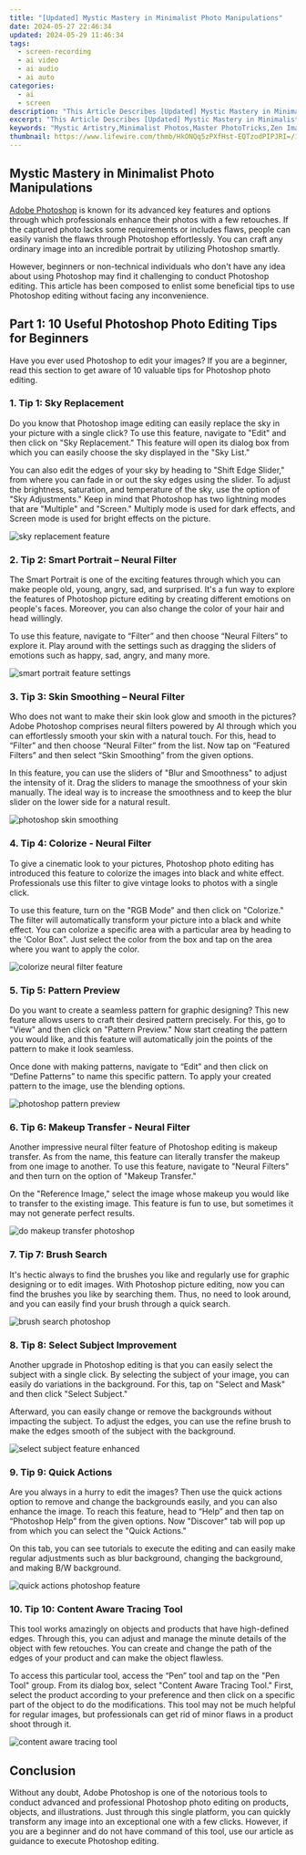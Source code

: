 ```yaml
---
title: "[Updated] Mystic Mastery in Minimalist Photo Manipulations"
date: 2024-05-27 22:46:34
updated: 2024-05-29 11:46:34
tags: 
  - screen-recording
  - ai video
  - ai audio
  - ai auto
categories: 
  - ai
  - screen
description: "This Article Describes [Updated] Mystic Mastery in Minimalist Photo Manipulations"
excerpt: "This Article Describes [Updated] Mystic Mastery in Minimalist Photo Manipulations"
keywords: "Mystic Artistry,Minimalist Photos,Master PhotoTricks,Zen ImageTweak,Spiritual ImageCraft,Simple PhotoMagic,Enchanted PhotoEdit"
thumbnail: https://www.lifewire.com/thmb/HkONQq5zPXfHst-EQTzodPIPJRI=/180x120/filters:no_upscale():max_bytes(150000):strip_icc()/AI_Choreograph_GettyImagesPlus-1473211827_CROPPED-137fc9eef04a43a79554344a6f11d1b7.jpg
---
```


## Mystic Mastery in Minimalist Photo Manipulations

[Adobe Photoshop](https://www.adobe.com/products/photoshop.html) is known for its advanced key features and options through which professionals enhance their photos with a few retouches. If the captured photo lacks some requirements or includes flaws, people can easily vanish the flaws through Photoshop effortlessly. You can craft any ordinary image into an incredible portrait by utilizing Photoshop smartly.

However, beginners or non-technical individuals who don't have any idea about using Photoshop may find it challenging to conduct Photoshop editing. This article has been composed to enlist some beneficial tips to use Photoshop editing without facing any inconvenience.

## Part 1: 10 Useful Photoshop Photo Editing Tips for Beginners

Have you ever used Photoshop to edit your images? If you are a beginner, read this section to get aware of 10 valuable tips for Photoshop photo editing.

### 1\. Tip 1: Sky Replacement

Do you know that Photoshop image editing can easily replace the sky in your picture with a single click? To use this feature, navigate to "Edit" and then click on "Sky Replacement." This feature will open its dialog box from which you can easily choose the sky displayed in the "Sky List."

You can also edit the edges of your sky by heading to "Shift Edge Slider," from where you can fade in or out the sky edges using the slider. To adjust the brightness, saturation, and temperature of the sky, use the option of "Sky Adjustments." Keep in mind that Photoshop has two lightning modes that are "Multiple" and "Screen." Multiply mode is used for dark effects, and Screen mode is used for bright effects on the picture.

![sky replacement feature](https://images.wondershare.com/filmora/article-images/2022/photoshop-photo-editing-tips-1.jpg)

### 2\. Tip 2: Smart Portrait – Neural Filter

The Smart Portrait is one of the exciting features through which you can make people old, young, angry, sad, and surprised. It's a fun way to explore the features of Photoshop picture editing by creating different emotions on people's faces. Moreover, you can also change the color of your hair and head willingly.

To use this feature, navigate to “Filter” and then choose “Neural Filters” to explore it. Play around with the settings such as dragging the sliders of emotions such as happy, sad, angry, and many more.

![smart portrait feature settings](https://images.wondershare.com/filmora/article-images/2022/photoshop-photo-editing-tips-2.jpg)

### 3\. Tip 3: Skin Smoothing – Neural Filter

Who does not want to make their skin look glow and smooth in the pictures? Adobe Photoshop comprises neural filters powered by AI through which you can effortlessly smooth your skin with a natural touch. For this, head to “Filter” and then choose “Neural Filter” from the list. Now tap on “Featured Filters” and then select “Skin Smoothing” from the given options.

In this feature, you can use the sliders of "Blur and Smoothness" to adjust the intensity of it. Drag the sliders to manage the smoothness of your skin manually. The ideal way is to increase the smoothness and to keep the blur slider on the lower side for a natural result.

![photoshop skin smoothing](https://images.wondershare.com/filmora/article-images/2022/photoshop-photo-editing-tips-3.jpg)

### 4\. Tip 4: Colorize - Neural Filter

To give a cinematic look to your pictures, Photoshop photo editing has introduced this feature to colorize the images into black and white effect. Professionals use this filter to give vintage looks to photos with a single click.

To use this feature, turn on the "RGB Mode" and then click on "Colorize." The filter will automatically transform your picture into a black and white effect. You can colorize a specific area with a particular area by heading to the 'Color Box". Just select the color from the box and tap on the area where you want to apply the color.

![colorize neural filter feature](https://images.wondershare.com/filmora/article-images/2022/photoshop-photo-editing-tips-4.jpg)

### 5\. Tip 5: Pattern Preview

Do you want to create a seamless pattern for graphic designing? This new feature allows users to craft their desired pattern precisely. For this, go to "View" and then click on "Pattern Preview." Now start creating the pattern you would like, and this feature will automatically join the points of the pattern to make it look seamless.

Once done with making patterns, navigate to “Edit” and then click on “Define Patterns” to name this specific pattern. To apply your created pattern to the image, use the blending options.

![photoshop pattern preview](https://images.wondershare.com/filmora/article-images/2022/photoshop-photo-editing-tips-5.jpg)

### 6\. Tip 6: Makeup Transfer - Neural Filter

Another impressive neural filter feature of Photoshop editing is makeup transfer. As from the name, this feature can literally transfer the makeup from one image to another. To use this feature, navigate to "Neural Filters" and then turn on the option of "Makeup Transfer."

On the "Reference Image," select the image whose makeup you would like to transfer to the existing image. This feature is fun to use, but sometimes it may not generate perfect results.

![do makeup transfer photoshop](https://images.wondershare.com/filmora/article-images/2022/photoshop-photo-editing-tips-6.jpg)

### 7\. Tip 7: Brush Search

It's hectic always to find the brushes you like and regularly use for graphic designing or to edit images. With Photoshop picture editing, now you can find the brushes you like by searching them. Thus, no need to look around, and you can easily find your brush through a quick search.

![brush search photoshop](https://images.wondershare.com/filmora/article-images/2022/photoshop-photo-editing-tips-7.jpg)

### 8\. Tip 8: Select Subject Improvement

Another upgrade in Photoshop editing is that you can easily select the subject with a single click. By selecting the subject of your image, you can easily do variations in the background. For this, tap on "Select and Mask" and then click "Select Subject."

Afterward, you can easily change or remove the backgrounds without impacting the subject. To adjust the edges, you can use the refine brush to make the edges smooth of the subject with the background.

![select subject feature enhanced](https://images.wondershare.com/filmora/article-images/2022/photoshop-photo-editing-tips-8.jpg)

### 9\. Tip 9: Quick Actions

Are you always in a hurry to edit the images? Then use the quick actions option to remove and change the backgrounds easily, and you can also enhance the image. To reach this feature, head to “Help” and then tap on “Photoshop Help” from the given options. Now "Discover" tab will pop up from which you can select the "Quick Actions."

On this tab, you can see tutorials to execute the editing and can easily make regular adjustments such as blur background, changing the background, and making B/W background.

![quick actions photoshop feature](https://images.wondershare.com/filmora/article-images/2022/photoshop-photo-editing-tips-9.jpg)

### 10\. Tip 10: Content Aware Tracing Tool

This tool works amazingly on objects and products that have high-defined edges. Through this, you can adjust and manage the minute details of the object with few retouches. You can create and change the path of the edges of your product and can make the object flawless.

To access this particular tool, access the “Pen” tool and tap on the "Pen Tool" group. From its dialog box, select "Content Aware Tracing Tool." First, select the product according to your preference and then click on a specific part of the object to do the modifications. This tool may not be much helpful for regular images, but professionals can get rid of minor flaws in a product shoot through it.

![content aware tracing tool](https://images.wondershare.com/filmora/article-images/2022/photoshop-photo-editing-tips-10.jpg)

## Conclusion

Without any doubt, Adobe Photoshop is one of the notorious tools to conduct advanced and professional Photoshop photo editing on products, objects, and illustrations. Just through this single platform, you can quickly transform any image into an exceptional one with a few clicks. However, if you are a beginner and do not have command of this tool, use our article as guidance to execute Photoshop editing.

<ins class="adsbygoogle"
     style="display:block"
     data-ad-format="autorelaxed"
     data-ad-client="ca-pub-7571918770474297"
     data-ad-slot="1223367746"></ins>

<ins class="adsbygoogle"
     style="display:block"
     data-ad-format="autorelaxed"
     data-ad-client="ca-pub-7571918770474297"
     data-ad-slot="1223367746"></ins>



<ins class="adsbygoogle"
     style="display:block"
     data-ad-client="ca-pub-7571918770474297"
     data-ad-slot="8358498916"
     data-ad-format="auto"
     data-full-width-responsive="true"></ins>

